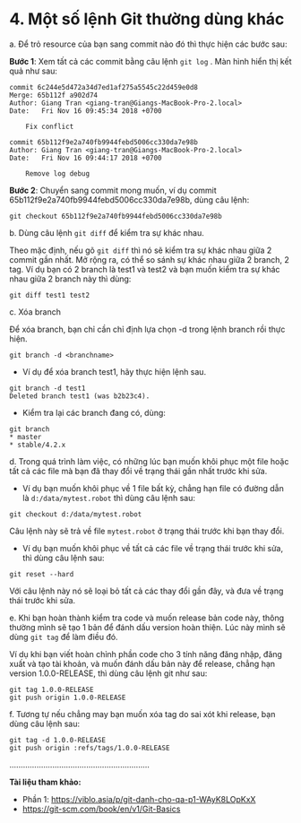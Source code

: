 # 4. Một số lệnh Git thường dùng khác
a. Để trỏ resource của bạn sang commit nào đó thì thực hiện các bước sau:

**Bước 1**: Xem tất cả các commit bằng câu lệnh `git log` .  Màn hình hiển thị kết quả như sau:

```
commit 6c244e5d472a34d7ed1af275a5545c22d459e0d8
Merge: 65b112f a902d74
Author: Giang Tran <giang-tran@Giangs-MacBook-Pro-2.local>
Date:   Fri Nov 16 09:45:34 2018 +0700

    Fix conflict

commit 65b112f9e2a740fb9944febd5006cc330da7e98b
Author: Giang Tran <giang-tran@Giangs-MacBook-Pro-2.local>
Date:   Fri Nov 16 09:44:17 2018 +0700

    Remove log debug
```

**Bước 2**: Chuyển sang commit mong muốn, ví dụ commit 65b112f9e2a740fb9944febd5006cc330da7e98b, dùng câu lệnh:

```
git checkout 65b112f9e2a740fb9944febd5006cc330da7e98b
```

b.  Dùng câu lệnh `git diff` để kiểm tra sự khác nhau. 

Theo mặc định,  nếu gõ `git diff` thì nó sẽ kiểm tra sự khác nhau giữa  2 commit gần nhất. 
Mở rộng ra, có thể so sánh sự khác nhau giữa 2 branch, 2 tag. 
Ví dụ bạn có 2 branch là test1 và test2 và bạn muốn kiểm tra sự khác nhau giữa 2 branch này thì dùng: 

```
git diff test1 test2
```

c. Xóa branch

Để xóa branch, bạn chỉ cần chỉ định lựa chọn -d trong lệnh branch rồi thực hiện.

```
git branch -d <branchname>
```

- Ví dụ để xóa branch test1, hãy thực hiện lệnh sau.

```
git branch -d test1
Deleted branch test1 (was b2b23c4).
```

- Kiểm tra lại các branch đang có, dùng: 

```
git branch
* master
* stable/4.2.x
```

d. Trong quá trình làm việc, có những lúc bạn muốn khôi phục một file hoặc tất cả các file mà bạn đã thay đổi về trạng thái gần nhất trước khi sửa.

- Ví dụ bạn muốn khôi phục về 1 file bất kỳ, chẳng hạn file có đường dẫn là `d:/data/mytest.robot` thì dùng câu lệnh sau:

```
git checkout d:/data/mytest.robot
```

Câu lệnh này sẽ trả về file `mytest.robot` ở trạng thái trước khi bạn thay đổi. 

- Ví dụ bạn muốn khôi phục về tất cả các file về trạng thái trước khi sửa, thì dùng câu lệnh sau:

```
git reset --hard
```

Với câu lệnh này nó sẽ loại bỏ tất cả các thay đổi gần đây, và đưa về trạng thái trước khi sửa.

e. Khi bạn hoàn thành kiểm tra code và muốn release bản code này, thông thường mình sẽ tạo 1 bản để đánh dấu version hoàn thiện. Lúc này mình sẽ dùng `git tag` để làm điều đó.

Ví dụ khi bạn viết hoàn chỉnh phần code cho 3 tính năng đăng nhập, đăng xuất và tạo tài khoản, và muốn đánh dấu bản này để release, chẳng hạn version 1.0.0-RELEASE, thì dùng câu lệnh git như sau:

```
git tag 1.0.0-RELEASE
git push origin 1.0.0-RELEASE
```

f. Tương tự nếu chẳng may bạn muốn xóa tag do sai xót khi release, bạn dùng câu lệnh sau:

```
git tag -d 1.0.0-RELEASE
git push origin :refs/tags/1.0.0-RELEASE
```
..............................................................

**Tài liệu tham khảo:** 

* Phần 1: https://viblo.asia/p/git-danh-cho-qa-p1-WAyK8LOpKxX
* https://git-scm.com/book/en/v1/Git-Basics